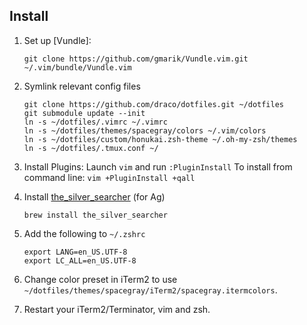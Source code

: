 ## Install

1. Set up [Vundle]:
   ```
   git clone https://github.com/gmarik/Vundle.vim.git ~/.vim/bundle/Vundle.vim
   ```

2. Symlink relevant config files
   ```
   git clone https://github.com/draco/dotfiles.git ~/dotfiles
   git submodule update --init
   ln -s ~/dotfiles/.vimrc ~/.vimrc
   ln -s ~/dotfiles/themes/spacegray/colors ~/.vim/colors
   ln -s ~/dotfiles/custom/honukai.zsh-theme ~/.oh-my-zsh/themes
   ln -s ~/dotfiles/.tmux.conf ~/
   ```

3. Install Plugins:
   Launch `vim` and run `:PluginInstall`
   To install from command line: `vim +PluginInstall +qall`

4. Install [the_silver_searcher](https://github.com/ggreer/the_silver_searcher) (for Ag)
   ```
   brew install the_silver_searcher
   ```

5. Add the following to `~/.zshrc`
   ```
   export LANG=en_US.UTF-8
   export LC_ALL=en_US.UTF-8
   ```

6. Change color preset in iTerm2 to use `~/dotfiles/themes/spacegray/iTerm2/spacegray.itermcolors`.

7. Restart your iTerm2/Terminator, vim and zsh.

